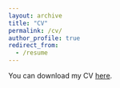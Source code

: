 ```yaml
---
layout: archive
title: "CV"
permalink: /cv/
author_profile: true
redirect_from:
  - /resume
---
```

You can download my CV [here](https://stefaniamolina.github.io/files/CV_Stefania_Molina_2025.pdf).
